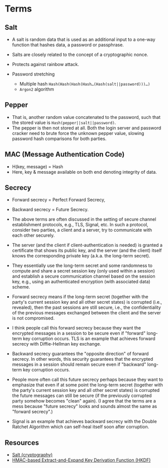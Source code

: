 # Terms

## Salt
- A salt is random data that is used as an additional input to a one-way function that hashes data, a password or passphrase.
- Salts are closely related to the concept of a cryptographic nonce.
- Protects against rainbow attack.

- Password stretching 
    - Multiple hash `Hash(Hash(Hash(Hash…(Hash(salt||password)))…)` 
    - `Argon2` algorithm

## Pepper
- That is, another random value concatenated to the password, such that the stored value is `Hash(pepper||salt||password)`. 
- The pepper is then not stored at all. Both the login server and password cracker need to brute force the unknown pepper value, slowing password hash comparisons for both parties.

## MAC (Message Authentication Code)
- H(key, message) = Hash
- Here, key & message available on both end denoting integrity of data.

## Secrecy

- Forward secrecy = Perfect Forward Secrecy, 
- Backward secrecy = Future Secrecy.

- The above terms are often discussed in the setting of secure channel establishment protocols, e.g., TLS, Signal, etc. In such a protocol, consider two parties, a client and a server, try to communicate with each other securely. 
- The server (and the client if client-authentication is needed) is granted a certificate that shows its public key, and the server (and the client) itself knows the corresponding private key (a.k.a. the long-term secret). 
- They essentially use the long-term secret and some randomness to compute and share a secret session key (only used within a session) and establish a secure communication channel based on the session key, e.g., using an authenticated encryption (with associated data) scheme.

- Forward secrecy means if the long-term secret (together with the party's current session key and all other secret states) is corrupted (i.e., revealed), then the past sessions are still secure, i.e., the confidentiality of the previous messages exchanged between the client and the server is not compromised.
 - I think people call this forward secrecy because they want the encrypted messages in a session to be secure even if "forward" long-term key corruption occurs. TLS is an example that achieves forward secrecy with Diffie-Hellman key exchange.

- Backward secrecy guarantees the "opposite direction" of forward secrecy. In other words, this security guarantees that the encrypted messages in a session should remain secure even if "backward" long-term key corruption occurs. 
- People more often call this future secrecy perhaps because they want to emphasize that even if at some point the long-term secret (together with the party's current session key and all other secret states) is corrupted the future messages can still be secure (if the previously corrupted party somehow becomes "clean" again). (I agree that the terms are a mess because "future secrecy" looks and sounds almost the same as "forward secrecy".) 
- Signal is an example that achieves backward secrecy with the Double Ratchet Algorithm which can self-heal itself soon after corruption.

## Resources
- [Salt (cryptography)](https://en.wikipedia.org/wiki/Salt_(cryptography))
- [HMAC-based Extract-and-Expand Key Derivation Function (HKDF)](https://tools.ietf.org/html/rfc5869)